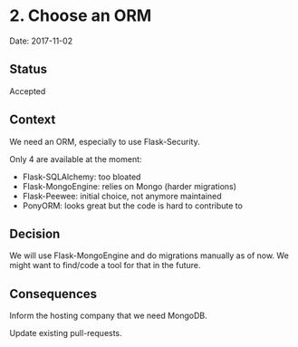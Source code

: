 # 2. Choose an ORM

Date: 2017-11-02

## Status

Accepted

## Context

We need an ORM, especially to use Flask-Security.

Only 4 are available at the moment:

* Flask-SQLAlchemy: too bloated
* Flask-MongoEngine: relies on Mongo (harder migrations)
* Flask-Peewee: initial choice, not anymore maintained
* PonyORM: looks great but the code is hard to contribute to

## Decision

We will use Flask-MongoEngine and do migrations manually as of now.
We might want to find/code a tool for that in the future.

## Consequences

Inform the hosting company that we need MongoDB.

Update existing pull-requests.
